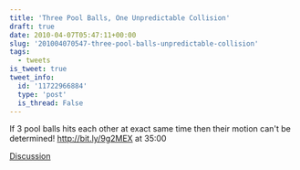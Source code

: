 ```yaml
---
title: 'Three Pool Balls, One Unpredictable Collision'
draft: true
date: 2010-04-07T05:47:11+00:00
slug: '201004070547-three-pool-balls-unpredictable-collision'
tags:
  - tweets
is_tweet: true
tweet_info:
  id: '11722966884'
  type: 'post'
  is_thread: False
---
```




If 3 pool balls hits each other at exact same time then their motion can't be determined! http://bit.ly/9g2MEX at 35:00

[Discussion](https://x.com/sytelus/status/11722966884)
